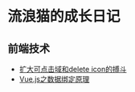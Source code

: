 # 流浪猫的成长日记

## 前端技术

 - [扩大可点击域和delete icon的搏斗][1]
 - [Vue.js之数据绑定原理][2]

  [1]: https://github.com/superpig/blog/blob/master/201601/01.md
  [2]: https://github.com/superpig/blog/blob/master/201601/02.md
